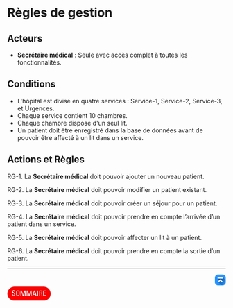 # Règles de gestion

## Acteurs
- **Secrétaire médical** : Seule avec accès complet à toutes les fonctionnalités.

## Conditions
- L'hôpital est divisé en quatre services : Service-1, Service-2, Service-3, et Urgences.
- Chaque service contient 10 chambres.
- Chaque chambre dispose d'un seul lit.
- Un patient doit être enregistré dans la base de données avant de pouvoir être affecté à un lit dans un service.

## Actions et Règles

RG-1. La **Secrétaire médical** doit pouvoir ajouter un nouveau patient.

RG-2. La **Secrétaire médical** doit pouvoir modifier un patient existant.

RG-3. La **Secrétaire médical** doit pouvoir créer un séjour pour un patient.

RG-4. La **Secrétaire médical** doit pouvoir prendre en compte l’arrivée d’un patient dans un service.

RG-5. La **Secrétaire médical** doit pouvoir affecter un lit à un patient.

RG-6. La **Secrétaire médical** doit pouvoir prendre en compte la sortie d’un patient.


---
<!-- Bouton 'Retour vers le Sommaire' et Bouton 'Retour vers haut' du document -->
<div align="right">
    <a href="#règles-de-gestion">
        <img src="../img/image-docs/icon-vers-le-haut.png" alt="Retour vers le haut" style="width: 25px;" />
    </a>
</div>
<div align="left">
    <a href="/README.md">
        <img src="../img/image-docs/summary.png" alt="Retour vers le haut" style="width: 100px;" />
    </a>
</div>